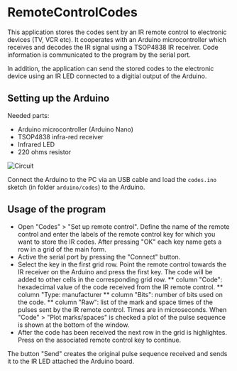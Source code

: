 # RemoteControlCodes
This application stores the codes sent by an IR remote control to electronic devices (TV, VCR etc). It cooperates with an Arduino microcontroller which receives and decodes the IR signal using a TSOP4838 IR receiver. Code information is communicated to the program by the serial port.

In addition, the application can send the stored codes to the electronic device using an IR LED connected to a digitial output of the Arduino.

## Setting up the Arduino ##
Needed parts:
* Arduino microcontroller (Arduino Nano)
* TSOP4838 infra-red receiver
* Infrared LED
* 220 ohms resistor

![Circuit
](https://github.com/wp-xyz/RemoteControlCodes/blob/master/arduino/arduino%20circuit/circuit.png)

Connect the Arduino to the PC via an USB cable and load the `codes.ino` sketch (in folder `arduino/codes`) to the Arduino.

## Usage of the program
* Open "Codes" > "Set up remote control". Define the name of the remote control and enter the labels of the remote control key
for which you want to store the IR codes. After pressing "OK" each key name gets a row in a grid of the main form.
* Active the serial port by pressing the "Connect" button.
* Select the key in the first grid row. Point the remote control towards the IR receiver on the Arduino and press the first key. The code will be added to other cells in the corresponding grid row.
** column "Code": hexadecimal value of the code received from the IR remote control.
** column "Type: manufacturer
** column "Bits": number of bits used on the code. 
** column "Raw": list of the mark and space times of the pulses sent by the IR remote control. Times are in microseconds. When "Code" > "Plot marks/spaces" is checked a plot of the pulse sequence is shown at the bottom of the window.
* After the code has been received the next row in the grid is highlightes. Press on the associated remote control key to continue.

The button "Send" creates the original pulse sequence received and sends it to the IR LED attached the Arduino board.
